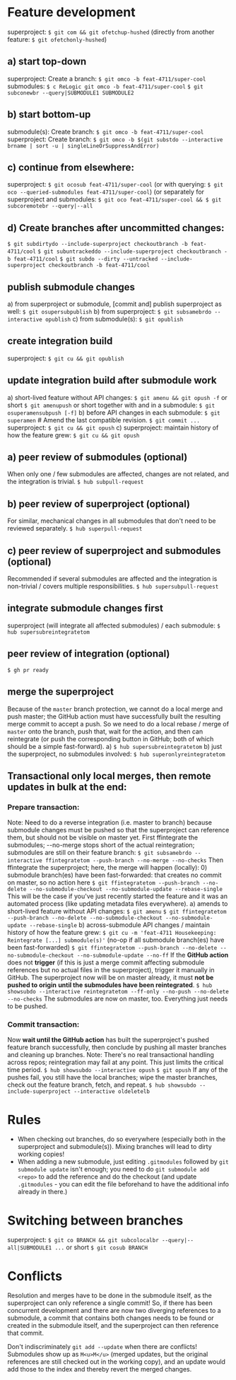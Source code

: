 # Feature development
superproject: `$ git com && git ofetchup-hushed`
(directly from another feature: `$ git ofetchonly-hushed`)
## a) start top-down
superproject: Create a branch: `$ git omco -b feat-4711/super-cool`
submodules: `$ c ReLogic git omco -b feat-4711/super-cool`
	    `$ git subconewbr --query|SUBMODULE1 SUBMODULE2`
## b) start bottom-up
submodule(s): Create branch: `$ git omco -b feat-4711/super-cool`
superproject: Create branch: `$ git omco -b $(git substdo --interactive brname | sort -u | singleLineOrSuppressAndError)`
## c) continue from elsewhere:
superproject: `$ git ocosub feat-4711/super-cool`
(or with querying: `$ git oco --queried-submodules feat-4711/super-cool`)
(or separately for superproject and submodules: `$ git oco feat-4711/super-cool && $ git subcoremotebr --query|--all`
## d) Create branches after uncommitted changes:
   `$ git subdirtydo --include-superproject checkoutbranch -b feat-4711/cool`
   `$ git subuntrackeddo --include-superproject checkoutbranch -b feat-4711/cool`
   `$ git subdo --dirty --untracked --include-superproject checkoutbranch -b feat-4711/cool`

## publish submodule changes
a) from superproject or submodule, [commit and] publish superproject as well:
   `$ git osupersubpublish`
b) from superproject: `$ git subsamebrdo --interactive opublish`
c) from submodule(s): `$ git opublish`

## create integration build
superproject: `$ git cu && git opublish`

## update integration build after submodule work
a) short-lived feature without API changes: `$ git amenu && git opush -f`
   or short `$ git amenupush`
   or short together with and in a submodule: `$ git osuperamensubpush [-f]`
b) before API changes in each submodule:
   `$ git superamen` # Amend the last compatible revision.
   `$ git commit ...`
   superproject: `$ git cu && git opush`
c) superproject: maintain history of how the feature grew: `$ git cu && git opush`

## a) peer review of submodules (optional)
When only one / few submodules are affected, changes are not related, and the
integration is trivial.
`$ hub subpull-request`

## b) peer review of superproject (optional)
For similar, mechanical changes in all submodules that don't need to be
reviewed separately.
`$ hub superpull-request`

## c) peer review of superproject and submodules (optional)
Recommended if several submodules are affected and the integration is
non-trivial / covers multiple responsibilities.
`$ hub supersubpull-request`

## integrate submodule changes first
superproject (will integrate all affected submodules) / each submodule:
`$ hub supersubreintegratetom`

## peer review of integration (optional)
`$ gh pr ready`

## merge the superproject
Because of the `master` branch protection, we cannot do a local merge and push
master; the GitHub action must have successfully built the resulting merge
commit to accept a push. So we need to do a local rebase / merge of `master`
onto the branch, push that, wait for the action, and then can reintegrate (or
push the corresponding button in GitHub; both of which should be a simple
fast-forward).
a) `$ hub supersubreintegratetom`
b) just the superproject, no submodules involved:
  `$ hub superonlyreintegratetom`

## Transactional only local merges, then remote updates in bulk at the end:
### Prepare transaction:
Note: Need to do a reverse integration (i.e. master to branch) because
submodule changes must be pushed so that the superproject can reference them,
but should not be visible on master yet.
First ffintegrate the submodules; --no-merge stops short of the actual
reintegration; submodules are still on their feature branch:
`$ git subsamebrdo --interactive ffintegratetom --push-branch --no-merge --no-checks`
Then ffintegrate the superproject; here, the merge will happen (locally):
0) submodule branch(es) have been fast-forwarded: that creates no commit on
   master, so no action here
   `$ git ffintegratetom --push-branch --no-delete --no-submodule-checkout --no-submodule-update --rebase-single`
   This will be the case if you've just recently started the feature and it was
   an automated process (like updating metadata files everywhere).
a) amends to short-lived feature without API changes:
   `$ git amenu`
   `$ git ffintegratetom --push-branch --no-delete --no-submodule-checkout --no-submodule-update --rebase-single`
b) across-submodule API changes / maintain history of how the feature grew:
   `$ git cu -m 'feat-4711 Housekeeping: Reintegrate [...] submodule(s)'`   (no-op if all submodule branch(es) have been fast-forwarded)
   `$ git ffintegratetom --push-branch --no-delete --no-submodule-checkout --no-submodule-update --no-ff`
If the **GitHub action** does not **trigger** (if this is just a merge commit affecting
submodule references but no actual files in the superproject), trigger it
manually in GitHub.
The superproject now will be on master already, it must **not be pushed to origin**
**until the submodules have been reintegrated**.
`$ hub showsubdo --interactive reintegratetom --ff-only --no-push --no-delete --no-checks`
The submodules are now on master, too. Everything just needs to be pushed.
### Commit transaction:
Now **wait until the GitHub action** has built the superproject's pushed feature
branch successfully, then conclude by pushing all master branches and cleaning
up branches.
Note: There's no real transactional handling across repos; reintegration may
fail at any point. This just limits the critical time period.
`$ hub showsubdo --interactive opush`
`$ git opush`
If any of the pushes fail, you still have the local branches; wipe the master
branches, check out the feature branch, fetch, and repeat.
`$ hub showsubdo --include-superproject --interactive oldeletelb`


# Rules
- When checking out branches, do so everywhere (especially both in the
  superproject and submodule(s)). Mixing branches will lead to dirty working
  copies!
- When adding a new submodule, just editing `.gitmodules` followed by
  `git submodule update` isn't enough; you need to do `git submodule add <repo>`
  to add the reference and do the checkout (and update `.gitmodules` - you can
  edit the file beforehand to have the additional info already in there.)

# Switching between branches
superproject: `$ git co BRANCH && git subcolocalbr --query|--all|SUBMODULE1 ...`
or short `$ git cosub BRANCH`

# Conflicts
Resolution and merges have to be done in the submodule itself, as the
superproject can only reference a single commit! So, if there has been
concurrent development and there are now two diverging references to a
submodule, a commit that contains both changes needs to be found or created in
the submodule itself, and the superproject can then reference that commit.

Don't indiscriminately `git add --update` when there are conflicts!
Submodules show up as `M<u>M</u>` (merged updates, but the original references are still
checked out in the working copy), and an update would add those to the index
and thereby revert the merged changes.
